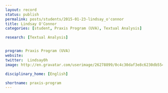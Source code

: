 ```yaml
---
layout: record
status: publish
permalink: posts/students/2015-01-23-lindsay_o'connor
title: Lindsay O'Connor
categories: [student, Praxis Program (UVA), Textual Analysis]

research: [Textual Analysis]


program: Praxis Program (UVA)
website: 
twitter:  Lindsay0h
image: http://en.gravatar.com/userimage/26278899/0c4c30daf3e8c6230db55440d3b7ad96.png

disciplinary_home: [English]

shortname: praxis-program
---
```


